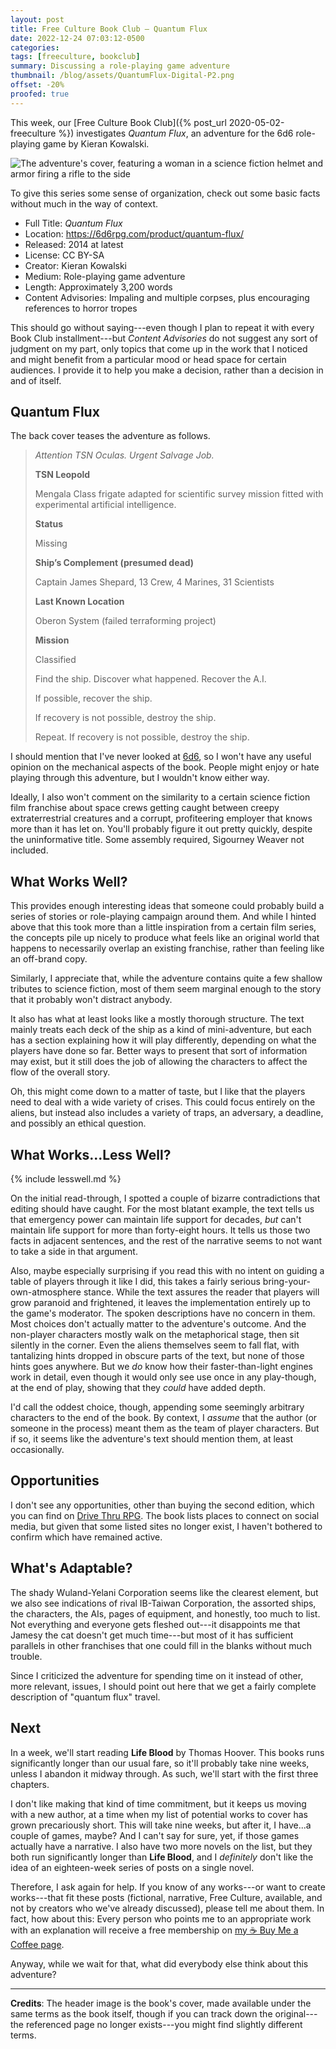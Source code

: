 ```yaml
---
layout: post
title: Free Culture Book Club — Quantum Flux
date: 2022-12-24 07:03:12-0500
categories:
tags: [freeculture, bookclub]
summary: Discussing a role-playing game adventure
thumbnail: /blog/assets/QuantumFlux-Digital-P2.png
offset: -20%
proofed: true
---
```


This week, our [Free Culture Book Club]({% post_url 2020-05-02-freeculture %}) investigates *Quantum Flux*, an adventure for the 6d6 role-playing game by Kieran Kowalski.

![The adventure's cover, featuring a woman in a science fiction helmet and armor firing a rifle to the side](/blog/assets/QuantumFlux-Digital-P2.png "I give it credit for getting through this entire story-line without once bringing up a single cargo-loading exoskeleton.")

To give this series some sense of organization, check out some basic facts without much in the way of context.

 * Full Title:  *Quantum Flux*
 * Location:  <https://6d6rpg.com/product/quantum-flux/>
 * Released:  2014 at latest
 * License:  CC BY-SA
 * Creator:  Kieran Kowalski
 * Medium:  Role-playing game adventure
 * Length:  Approximately 3,200 words
 * Content Advisories:  Impaling and multiple corpses, plus encouraging references to horror tropes

This should go without saying---even though I plan to repeat it with every Book Club installment---but *Content Advisories* do not suggest any sort of judgment on my part, only topics that come up in the work that I noticed and might benefit from a particular mood or head space for certain audiences.  I provide it to help you make a decision, rather than a decision in and of itself.

## Quantum Flux

The back cover teases the adventure as follows.

 > *Attention TSN Oculas. Urgent Salvage Job.*
 >
 > **TSN Leopold**
 >
 > Mengala Class frigate adapted for scientific survey mission fitted with experimental artificial intelligence.
 >
 > **Status**
 >
 > Missing
 >
 > **Ship’s Complement (presumed dead)**
 >
 > Captain James Shepard, 13 Crew, 4 Marines, 31 Scientists
 >
 > **Last Known Location**
 >
 > Oberon System (failed terraforming project)
 >
 > **Mission**
 >
 > Classified
 >
 > Find the ship. Discover what happened. Recover the A.I.
 >
 > If possible, recover the ship.
 >
 > If recovery is not possible, destroy the ship.
 >
 > Repeat. If recovery is not possible, destroy the ship.

I should mention that I've never looked at [6d6](https://6d6rpg.com/), so I won't have any useful opinion on the mechanical aspects of the book.  People might enjoy or hate playing through this adventure, but I wouldn't know either way.

Ideally, I also won't comment on the similarity to a certain science fiction film franchise about space crews getting caught between creepy extraterrestrial creatures and a corrupt, profiteering employer that knows more than it has let on.  You'll probably figure it out pretty quickly, despite the uninformative title.  Some assembly required, Sigourney Weaver not included.

## What Works Well?

This provides enough interesting ideas that someone could probably build a series of stories or role-playing campaign around them.  And while I hinted above that this took more than a little inspiration from a certain film series, the concepts pile up nicely to produce what feels like an original world that happens to necessarily overlap an existing franchise, rather than feeling like an off-brand copy.

Similarly, I appreciate that, while the adventure contains quite a few shallow tributes to science fiction, most of them seem marginal enough to the story that it probably won't distract anybody.

It also has what at least looks like a mostly thorough structure.  The text mainly treats each deck of the ship as a kind of mini-adventure, but each has a section explaining how it will play differently, depending on what the players have done so far.  Better ways to present that sort of information may exist, but it still does the job of allowing the characters to affect the flow of the overall story.

Oh, this might come down to a matter of taste, but I like that the players need to deal with a wide variety of crises.  This could focus entirely on the aliens, but instead also includes a variety of traps, an adversary, a deadline, and possibly an ethical question.

## What Works...Less Well?

{% include lesswell.md %}

On the initial read-through, I spotted a couple of bizarre contradictions that editing should have caught.  For the most blatant example, the text tells us that emergency power can maintain life support for decades, *but* can't maintain life support for more than forty-eight hours.  It tells us those two facts in adjacent sentences, and the rest of the narrative seems to not want to take a side in that argument.

Also, maybe especially surprising if you read this with no intent on guiding a table of players through it like I did, this takes a fairly serious bring-your-own-atmosphere stance.  While the text assures the reader that players will grow paranoid and frightened, it leaves the implementation entirely up to the game's moderator.  The spoken descriptions have no concern in them.  Most choices don't actually matter to the adventure's outcome.  And the non-player characters mostly walk on the metaphorical stage, then sit silently in the corner.  Even the aliens themselves seem to fall flat, with tantalizing hints dropped in obscure parts of the text, but none of those hints goes anywhere.  But we *do* know how their faster-than-light engines work in detail, even though it would only see use once in any play-though, at the end of play, showing that they *could* have added depth.

I'd call the oddest choice, though, appending some seemingly arbitrary characters to the end of the book.  By context, I *assume* that the author (or someone in the process) meant them as the team of player characters.  But if so, it seems like the adventure's text should mention them, at least occasionally.

## Opportunities

I don't see any opportunities, other than buying the second edition, which you can find on [Drive Thru RPG](https://www.drivethrurpg.com/product/130999/Quantum-Flux-2nd-Ed).  The book lists places to connect on social media, but given that some listed sites no longer exist, I haven't bothered to confirm which have remained active.

## What's Adaptable?

The shady Wuland-Yelani Corporation seems like the clearest element, but we also see indications of rival IB-Taiwan Corporation, the assorted ships, the characters, the AIs, pages of equipment, and honestly, too much to list.  Not everything and everyone gets fleshed out---it disappoints me that Jamesy the cat doesn't get much time---but most of it has sufficient parallels in other franchises that one could fill in the blanks without much trouble.

Since I criticized the adventure for spending time on it instead of other, more relevant, issues, I should point out here that we get a fairly complete description of "quantum flux" travel.

## Next

In a week, we'll start reading **Life Blood** by Thomas Hoover.  This books runs significantly longer than our usual fare, so it'll probably take nine weeks, unless I abandon it midway through.  As such, we'll start with the first three chapters.

I don't like making that kind of time commitment, but it keeps us moving with a new author, at a time when my list of potential works to cover has grown precariously short.  This will take nine weeks, but after it, I have...a couple of games, maybe?  And I can't say for sure, yet, if those games actually have a narrative.  I also have two more novels on the list, but they both run significantly longer than **Life Blood**, and I *definitely* don't like the idea of an eighteen-week series of posts on a single novel.

Therefore, I ask again for help.  If you know of any works---or want to create works---that fit these posts (fictional, narrative, Free Culture, available, and not by creators who we've already discussed), please tell me about them.  In fact, how about this:  Every person who points me to an appropriate work with an explanation will receive a free membership on [my ☕ Buy Me a Coffee page](https://buymeacoffee.com/jcolag).

Anyway, while we wait for that, what did everybody else think about this adventure?

* * *

**Credits**:  The header image is the book's cover, made available under the same terms as the book itself, though if you can track down the original---the referenced page no longer exists---you might find slightly different terms.
